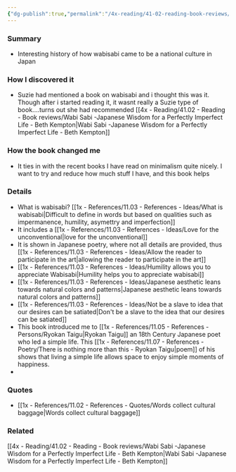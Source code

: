 ```yaml
---
{"dg-publish":true,"permalink":"/4x-reading/41-02-reading-book-reviews/wabi-sabi-the-japanese-art-of-impermanence-andrew-juniper/"}
---
```



### Summary
- Interesting history of how wabisabi came to be a national culture in Japan 

### How I discovered it
- Suzie had mentioned a book on wabisabi and i thought this was it. Though after i started reading it, it wasnt really a Suzie type of book....turns out she had recommended [[4x - Reading/41.02 - Reading - Book reviews/Wabi Sabi -Japanese Wisdom for a Perfectly Imperfect Life - Beth Kempton\|Wabi Sabi -Japanese Wisdom for a Perfectly Imperfect Life - Beth Kempton]]

### How the book changed me
- It ties in with the recent books I have read on minimalism quite nicely. I want to try and reduce how much stuff I have, and this book helps

### Details
- What is wabisabi? [[1x - References/11.03 - References - Ideas/What is wabisabi\|Difficult to define in words but based on qualities such as impermanence, humility, asymettry and imperfection]]
- It includes a [[1x - References/11.03 - References - Ideas/Love for the unconventional\|love for the unconventional]]
- It is shown in Japanese poetry, where not all details are provided, thus [[1x - References/11.03 - References - Ideas/Allow the reader to participate in the art\|allowing the reader to participate in the art]] 
- [[1x - References/11.03 - References - Ideas/Humility allows you to appreciate Wabisabi\|Humility helps you to appreciate wabisabi]]
- [[1x - References/11.03 - References - Ideas/Japanese aesthetic leans towards natural colors and patterns\|Japanese aesthetic leans towards natural colors and patterns]]
- [[1x - References/11.03 - References - Ideas/Not be a slave to idea that our desires can be satiated\|Don't be a slave to the idea that our desires can be satiated]]
- This book introduced me to [[1x - References/11.05 - References - Persons/Ryokan Taigu\|Ryokan Taigu]] an 18th Century Japanese poet who led a simple life. This [[1x - References/11.07 - References - Poetry/There is nothing more than this - Ryokan Taigu\|poem]] of his shows that living a simple life allows space to enjoy simple moments of happiness.
- 

### Quotes
- [[1x - References/11.02 - References - Quotes/Words collect cultural baggage\|Words collect cultural baggage]]

### Related
[[4x - Reading/41.02 - Reading - Book reviews/Wabi Sabi -Japanese Wisdom for a Perfectly Imperfect Life - Beth Kempton\|Wabi Sabi -Japanese Wisdom for a Perfectly Imperfect Life - Beth Kempton]]

